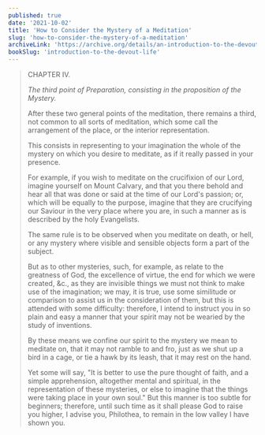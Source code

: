 ```yaml
---
published: true
date: '2021-10-02'
title: 'How to Consider the Mystery of a Meditation'
slug: 'how-to-consider-the-mystery-of-a-meditation'
archiveLink: 'https://archive.org/details/an-introduction-to-the-devout-life/page/52?view=theater'
bookSlug: 'introduction-to-the-devout-life'
---
```


> CHAPTER IV.
>
> *The third point of Preparation, consisting in the proposition of the Mystery.*
>
> After these two general points of the meditation, there remains a third, not common to all sorts of meditation, which some call the arrangement of the place, or the interior representation.
>
> This consists in representing to your imagination the whole of the mystery on which you desire to meditate, as if it really passed in your presence.
>
> For example, if you wish to meditate on the crucifixion of our Lord, imagine yourself on Mount Calvary, and that you there behold and hear all that was done or said at the time of our Lord's passion; or, which will be equally to the purpose, imagine that they are crucifying our Saviour in the very place where you are, in such a manner as is described by the holy Evangelists.
>
> The same rule is to be observed when you meditate on death, or hell, or any mystery where visible and sensible objects form a part of the subject.
>
> But as to other mysteries, such, for example, as relate to the greatness of God, the excellence of virtue, the end for which we were created, &c., as they are invisible things we must not think to make use of the imagination; we may, it is true, use some similitude or comparison to assist us in the consideration of them, but this is attended with some difficulty: therefore, I intend to instruct you in so plain and easy a manner that your spirit may not be wearied by the study of inventions.
>
> By these means we confine our spirit to the mystery we mean to meditate on, that it may not ramble to and fro, just as we shut up a bird in a cage, or tie a hawk by its leash, that it may rest on the hand.
>
> Yet some will say, "It is better to use the pure thought of faith, and a simple apprehension, altogether mental and spiritual, in the representation of these mysteries, or else to imagine that the things were taking place in your own soul." But this manner is too subtle for beginners; therefore, until such time as it shall please God to raise you higher, I advise you, Philothea, to remain in the low valley I have shown you.